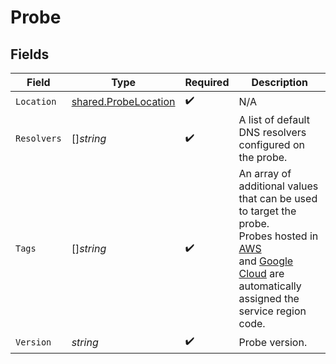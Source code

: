 # Probe


## Fields

| Field                                                                                                                                                                                                                                                                                                                                                   | Type                                                                                                                                                                                                                                                                                                                                                    | Required                                                                                                                                                                                                                                                                                                                                                | Description                                                                                                                                                                                                                                                                                                                                             |
| ------------------------------------------------------------------------------------------------------------------------------------------------------------------------------------------------------------------------------------------------------------------------------------------------------------------------------------------------------- | ------------------------------------------------------------------------------------------------------------------------------------------------------------------------------------------------------------------------------------------------------------------------------------------------------------------------------------------------------- | ------------------------------------------------------------------------------------------------------------------------------------------------------------------------------------------------------------------------------------------------------------------------------------------------------------------------------------------------------- | ------------------------------------------------------------------------------------------------------------------------------------------------------------------------------------------------------------------------------------------------------------------------------------------------------------------------------------------------------- |
| `Location`                                                                                                                                                                                                                                                                                                                                              | [shared.ProbeLocation](../../models/shared/probelocation.md)                                                                                                                                                                                                                                                                                            | :heavy_check_mark:                                                                                                                                                                                                                                                                                                                                      | N/A                                                                                                                                                                                                                                                                                                                                                     |
| `Resolvers`                                                                                                                                                                                                                                                                                                                                             | []*string*                                                                                                                                                                                                                                                                                                                                              | :heavy_check_mark:                                                                                                                                                                                                                                                                                                                                      | A list of default DNS resolvers configured on the probe.                                                                                                                                                                                                                                                                                                |
| `Tags`                                                                                                                                                                                                                                                                                                                                                  | []*string*                                                                                                                                                                                                                                                                                                                                              | :heavy_check_mark:                                                                                                                                                                                                                                                                                                                                      | An array of additional values that can be used to target the probe.<br/>Probes hosted in [AWS](https://docs.aws.amazon.com/AWSEC2/latest/UserGuide/using-regions-availability-zones.html#concepts-available-regions)<br/>and [Google Cloud](https://cloud.google.com/compute/docs/regions-zones#available) are automatically assigned the service region code.<br/> |
| `Version`                                                                                                                                                                                                                                                                                                                                               | *string*                                                                                                                                                                                                                                                                                                                                                | :heavy_check_mark:                                                                                                                                                                                                                                                                                                                                      | Probe version.                                                                                                                                                                                                                                                                                                                                          |